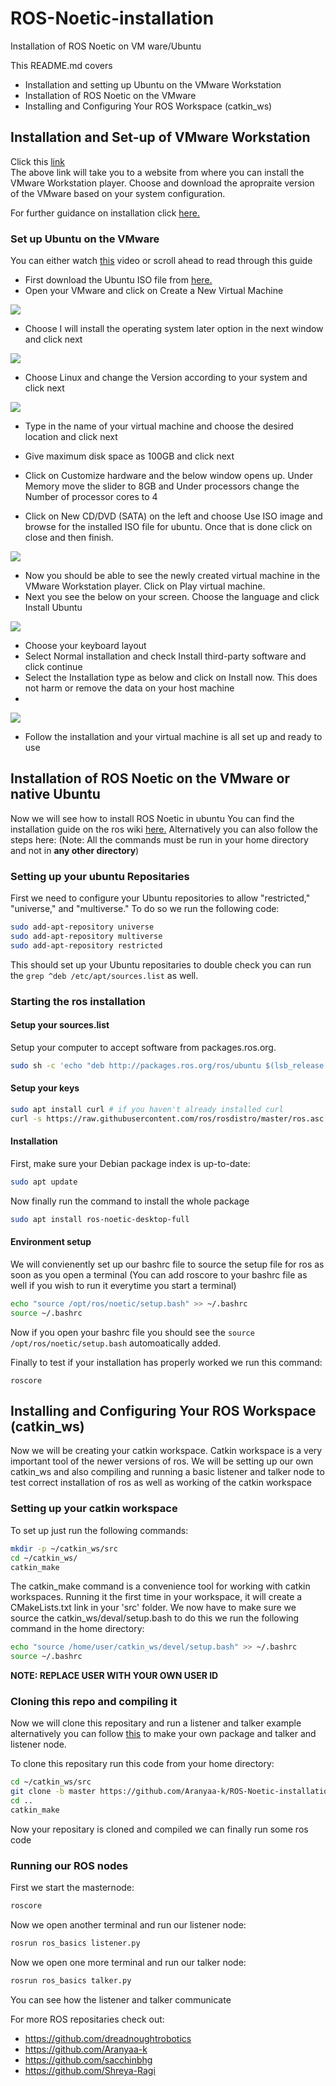 # ROS-Noetic-installation
Installation of ROS Noetic on VM ware/Ubuntu

This README.md covers 
- Installation and setting up Ubuntu on the VMware Workstation 
- Installation of ROS Noetic on the VMware
- Installing and Configuring Your ROS Workspace (catkin_ws)

## Installation and Set-up of VMware Workstation
Click this [link](https://customerconnect.vmware.com/en/downloads/details?downloadGroup=WKST-PLAYER-1612&productId=1039&rPId=66621)   
The above link will take you to a website from where you can install the VMware Workstation player. Choose and download the apropraite version of the VMware based on your system configuration.   

For further guidance on installation click [here.](https://xpertstec.com/how-to-install-vmware-workstation-player-16/)

### Set up Ubuntu on the VMware
You can either watch [this](https://www.youtube.com/watch?v=9rUhGWijf9U&ab_channel=ProgrammingKnowledge) video or scroll ahead to read through this guide    

- First download the Ubuntu ISO file from [here.](https://ubuntu.com/download/desktop/thank-you?version=20.04.3&architecture=amd64)
- Open your VMware and click on Create a New Virtual Machine

![](images/Screenshot1.png)    

- Choose I will install the operating system later option in the next window and click next

![](images/Screenshot2.png)   

- Choose Linux and change the Version according to your system and click next

![](images/Screenshot4.png)   

- Type in the name of your virtual machine and choose the desired location and click next   
- Give maximum disk space as 100GB and click next   
- Click on Customize hardware and the below window opens up. Under Memory move the slider to 8GB and Under processors change the Number of processor cores to 4    
 
- Click on New CD/DVD (SATA) on the left and choose Use ISO image and browse for the installed ISO file for ubuntu. Once that is done click on close and then finish.  

![](images/Screenshot7.png)   

- Now you should be able to see the newly created virtual machine in the VMware Workstation player. Click on Play virtual machine. 
- Next you see the below on your screen. Choose the language and click Install Ubuntu

![](images/Screenshot8.png)

- Choose your keyboard layout
- Select Normal installation and check Install third-party software and click continue
- Select the Installation type as below and click on Install now. This does not harm or remove the data on your host machine
-
![](images/Screenshot10.png)

- Follow the installation and your virtual machine is all set up and ready to use   

## Installation of ROS Noetic on the VMware or native Ubuntu
Now we will see how to install ROS Noetic in ubuntu
You can find the installation guide on the ros wiki [here.](http://wiki.ros.org/noetic/Installation/Ubuntu)
Alternatively you can also follow the steps here:
(Note: All the commands must be run in your home directory and not in **any other directory**)
### Setting up your ubuntu Repositaries
First we need to configure your Ubuntu repositories to allow "restricted," "universe," and "multiverse." To do so we run the following code:
```bash
sudo add-apt-repository universe
sudo add-apt-repository multiverse
sudo add-apt-repository restricted
```
This should set up your Ubuntu repositaries to double check you can run the ```grep ^deb /etc/apt/sources.list``` as well.
### Starting the ros installation
#### Setup your sources.list
Setup your computer to accept software from packages.ros.org.
```bash
sudo sh -c 'echo "deb http://packages.ros.org/ros/ubuntu $(lsb_release -sc) main" > /etc/apt/sources.list.d/ros-latest.list'
```
#### Setup your keys
```bash
sudo apt install curl # if you haven't already installed curl
curl -s https://raw.githubusercontent.com/ros/rosdistro/master/ros.asc | sudo apt-key add -
```
#### Installation
First, make sure your Debian package index is up-to-date:
```bash
sudo apt update
```
Now finally run the command to install the whole package
```bash
sudo apt install ros-noetic-desktop-full
```
#### Environment setup
We will convienently set up our bashrc file to source the setup file for ros as soon as you open a terminal (You can add roscore to your bashrc file as well if you wish to run it everytime you start a terminal)
```bash
echo "source /opt/ros/noetic/setup.bash" >> ~/.bashrc
source ~/.bashrc
```
Now if you open your bashrc file you should see the `source /opt/ros/noetic/setup.bash` automoatically added.

Finally to test if your installation has properly worked we run this command:
```
roscore
```
## Installing and Configuring Your ROS Workspace (catkin_ws)
Now we will be creating your catkin workspace. Catkin workspace is a very important tool of the newer versions of ros. We will be setting up our own catkin_ws and also compiling and running a basic listener and talker node to test correct installation of ros as well as working of the catkin workspace
### Setting up your catkin workspace
To set up just run the following commands:
```bash
mkdir -p ~/catkin_ws/src
cd ~/catkin_ws/
catkin_make
```
The catkin_make command is a convenience tool for working with catkin workspaces. Running it the first time in your workspace, it will create a CMakeLists.txt link in your 'src' folder. We now have to make sure we source the catkin_ws/deval/setup.bash to do this we run the following command in the home directory:
```bash
echo "source /home/user/catkin_ws/devel/setup.bash" >> ~/.bashrc
source ~/.bashrc
```
**NOTE: REPLACE USER WITH YOUR OWN USER ID**
### Cloning this repo and compiling it
Now we will clone this repositary and run a listener and talker example alternatively you can follow [this](https://github.com/Shreya-Ragi/ROS-noetic-packages) to make your own package and talker and listener node.

To clone this repositary run this code from your home directory:
```bash
cd ~/catkin_ws/src
git clone -b master https://github.com/Aranyaa-k/ROS-Noetic-installation
cd ..
catkin_make
```
Now your repositary is cloned and compiled we can finally run some ros code
### Running our ROS nodes
First we start the masternode:
```bash
roscore
```
Now we open another terminal and run our listener node:
```bash
rosrun ros_basics listener.py
```
Now we open one more terminal and run our talker node:
```bash
rosrun ros_basics talker.py
```
You can see how the listener and talker communicate

For more ROS repositaries check out:
- https://github.com/dreadnoughtrobotics
- https://github.com/Aranyaa-k
- https://github.com/sacchinbhg
- https://github.com/Shreya-Ragi
